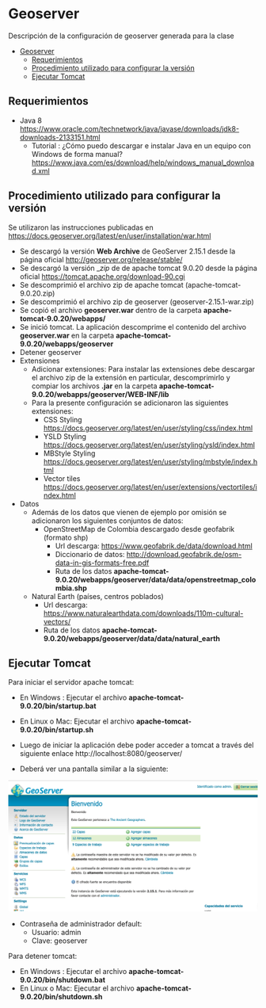 # Geoserver   

Descripción de la configuración de geoserver generada para la clase

- [Geoserver](#geoserver)
  - [Requerimientos](#requerimientos)
  - [Procedimiento utilizado para configurar la versión](#procedimiento-utilizado-para-configurar-la-versi%C3%B3n)
  - [Ejecutar Tomcat](#ejecutar-tomcat)


## Requerimientos

* Java 8 https://www.oracle.com/technetwork/java/javase/downloads/jdk8-downloads-2133151.html
  * Tutorial : ¿Cómo puedo descargar e instalar Java en un equipo con Windows de forma manual? https://www.java.com/es/download/help/windows_manual_download.xml


## Procedimiento utilizado para configurar la versión

Se utilizaron las instrucciones publicadas en https://docs.geoserver.org/latest/en/user/installation/war.html


* Se descargó la versión __Web Archive__ de GeoServer 2.15.1 desde la página oficial http://geoserver.org/release/stable/
* Se descargó la versión __zip_ de   de  apache tomcat 9.0.20  desde la página oficial  https://tomcat.apache.org/download-90.cgi
* Se descomprimió el archivo zip de apache tomcat (apache-tomcat-9.0.20.zip)
* Se descomprimió el archivo zip de geoserver (geoserver-2.15.1-war.zip)
* Se copió el archivo __geoserver.war__ dentro de la carpeta __apache-tomcat-9.0.20/webapps/__
* Se inició tomcat.  La aplicación descomprime el contenido del archivo __geoserver.war__ en la carpeta __apache-tomcat-9.0.20/webapps/geoserver__
* Detener geoserver
* Extensiones
  * Adicionar extensiones: Para instalar las extensiones debe descargar el archivo zip de la extensión en particular, descomprimirlo y compiar los archivos __.jar__ en la carpeta __apache-tomcat-9.0.20/webapps/geoserver/WEB-INF/lib__ 
  * Para la presente configuración se adicionaron las siguientes extensiones:
    * CSS Styling  https://docs.geoserver.org/latest/en/user/styling/css/index.html
    * YSLD Styling https://docs.geoserver.org/latest/en/user/styling/ysld/index.html 
    * MBStyle Styling https://docs.geoserver.org/latest/en/user/styling/mbstyle/index.html
    * Vector tiles https://docs.geoserver.org/latest/en/user/extensions/vectortiles/index.html
* Datos
  * Además de los datos que vienen de ejemplo por omisión se adicionaron los siguientes conjuntos de datos:
    * OpenStreetMap de Colombia descargado desde geofabrik (formato shp) 
      * Url descarga: https://www.geofabrik.de/data/download.html
      * Diccionario de datos: http://download.geofabrik.de/osm-data-in-gis-formats-free.pdf
      * Ruta de los datos __apache-tomcat-9.0.20/webapps/geoserver/data/data/openstreetmap_colombia.shp__
  * Natural Earth (países, centros poblados)
    * Url descarga: https://www.naturalearthdata.com/downloads/110m-cultural-vectors/
    * Ruta de los datos __apache-tomcat-9.0.20/webapps/geoserver/data/data/natural_earth__



## Ejecutar Tomcat

Para iniciar el servidor apache tomcat:
  * En Windows : Ejecutar el archivo __apache-tomcat-9.0.20/bin/startup.bat__
  * En Linux o Mac: Ejecutar el archivo __apache-tomcat-9.0.20/bin/startup.sh__



* Luego de iniciar la aplicación debe poder acceder a tomcat a través del siguiente enlace http://localhost:8080/geoserver/
* Deberá ver una pantalla similar a la siguiente:

![tomcat_start](images/tomcat_start.png "tomcat_start")

* Contraseña de administrador default:
  * Usuario: admin
  * Clave: geoserver

Para detener tomcat:
  * En Windows : Ejecutar el archivo __apache-tomcat-9.0.20/bin/shutdown.bat__
  * En Linux o Mac: Ejecutar el archivo __apache-tomcat-9.0.20/bin/shutdown.sh__ 


